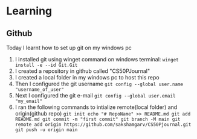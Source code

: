# Learning
## Github
Today I learnt how to set up git on my windows pc
1. I installed git using winget command on windows terminal: `winget install -e --id Git.Git`
2. I created a repository in github called "CS50PJournal"
3. I created a local folder in my windows pc to host this repo
4. Then I configured the git username `git config --global user.name "username_of_user"`
5. Next I configured the git e-mail `git config --global user.email "my_email"`
6. I ran the following commands to intialize remote(local folder) and origin(github repo) 
`git init
echo "# RepoName" >> README.md
git add README.md
git commit -m "first commit"
git branch -M main
git remote add origin https://github.com/sakshamgarv/CS50Pjournal.git
git push -u origin main`
